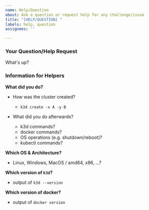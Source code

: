 ```yaml
---
name: Help/Question
about: Ask a question or request help for any challenge/issue
title: "[HELP/QUESTION] "
labels: help, question
assignees: ''

---
```


### Your Question/Help Request

What's up?

### Information for Helpers

**What did you do?**

- How was the cluster created?
  - `k3d create -x A -y B`

- What did you do afterwards?
  - k3d commands?
  - docker commands?
  - OS operations (e.g. shutdown/reboot)?
  - kubectl commands?

**Which OS & Architecture?**

- Linux, Windows, MacOS / amd64, x86, ...?

**Which version of `k3d`?**

- output of `k3d --version`

**Which version of docker?**

- output of `docker version`
